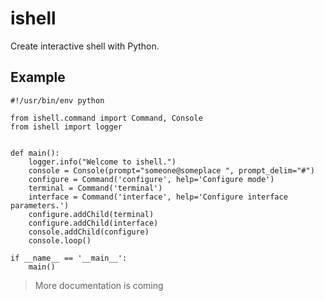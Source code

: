 ishell
======

Create interactive shell with Python.

## Example

    #!/usr/bin/env python

    from ishell.command import Command, Console
    from ishell import logger


    def main():
        logger.info("Welcome to ishell.")
        console = Console(prompt="someone@someplace ", prompt_delim="#")
        configure = Command('configure', help='Configure mode')
        terminal = Command('terminal')
        interface = Command('interface', help='Configure interface parameters.')
        configure.addChild(terminal)
        configure.addChild(interface)
        console.addChild(configure)
        console.loop()

    if __name__ == '__main__':
        main()


> More documentation is coming
